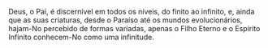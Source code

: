﻿Deus, o Pai, é discernível em todos os níveis, do finito ao infinito, e, ainda que as suas criaturas, desde o Paraíso até os mundos evolucionários, hajam-No percebido de formas variadas, apenas o Filho Eterno e o Espírito Infinito conhecem-No como uma infinitude.